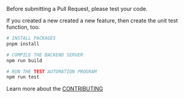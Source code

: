 Before submitting a Pull Request, please test your code. 

If you created a new created a new feature, then create the unit test function, too.

```bash
# INSTALL PACKAGES
pnpm install

# COMPILE THE BACKEND SERVER
npm run build

# RUN THE TEST AUTOMATION PROGRAM
npm run test
```

Learn more about the [CONTRIBUTING](CONTRIBUTING.md)
